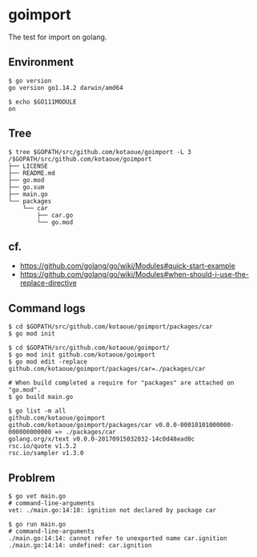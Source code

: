 # goimport
The test for import on golang.

## Environment
```shell-session
$ go version
go version go1.14.2 darwin/amd64

$ echo $GO111MODULE
on
```

## Tree
```shell-session
$ tree $GOPATH/src/github.com/kotaoue/goimport -L 3
/$GOPATH/src/github.com/kotaoue/goimport
├── LICENSE
├── README.md
├── go.mod
├── go.sum
├── main.go
└── packages
    └── car
        ├── car.go
        └── go.mod
```

## cf.
* https://github.com/golang/go/wiki/Modules#quick-start-example
* https://github.com/golang/go/wiki/Modules#when-should-i-use-the-replace-directive

## Command logs
```shell-session
$ cd $GOPATH/src/github.com/kotaoue/goimport/packages/car
$ go mod init

$ cd $GOPATH/src/github.com/kotaoue/goimport/
$ go mod init github.com/kotaoue/goimport
$ go mod edit -replace github.com/kotaoue/goimport/packages/car=./packages/car

# When build completed a require for "packages" are attached on "go.mod".
$ go build main.go

$ go list -m all
github.com/kotaoue/goimport
github.com/kotaoue/goimport/packages/car v0.0.0-00010101000000-000000000000 => ./packages/car
golang.org/x/text v0.0.0-20170915032832-14c0d48ead0c
rsc.io/quote v1.5.2
rsc.io/sampler v1.3.0
```

## Problrem
```shell-session
$ go vet main.go 
# command-line-arguments
vet: ./main.go:14:18: ignition not declared by package car

$ go run main.go 
# command-line-arguments
./main.go:14:14: cannot refer to unexported name car.ignition
./main.go:14:14: undefined: car.ignition
```